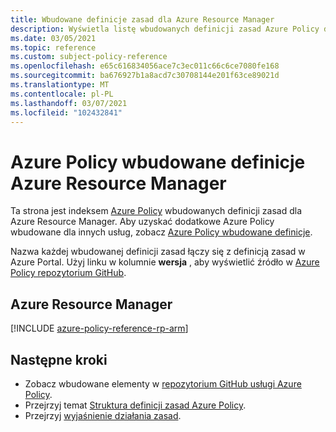 ```yaml
---
title: Wbudowane definicje zasad dla Azure Resource Manager
description: Wyświetla listę wbudowanych definicji zasad Azure Policy dla Azure Resource Manager. Te wbudowane definicje zasad zapewniają typowe podejścia do zarządzania zasobami platformy Azure.
ms.date: 03/05/2021
ms.topic: reference
ms.custom: subject-policy-reference
ms.openlocfilehash: e65c616834056ace7c3ec011c66c6ce7080fe168
ms.sourcegitcommit: ba676927b1a8acd7c30708144e201f63ce89021d
ms.translationtype: MT
ms.contentlocale: pl-PL
ms.lasthandoff: 03/07/2021
ms.locfileid: "102432841"
---
```

# <a name="azure-policy-built-in-definitions-for-azure-resource-manager"></a>Azure Policy wbudowane definicje Azure Resource Manager

Ta strona jest indeksem [Azure Policy](../../governance/policy/overview.md) wbudowanych definicji zasad dla Azure Resource Manager. Aby uzyskać dodatkowe Azure Policy wbudowane dla innych usług, zobacz [Azure Policy wbudowane definicje](../../governance/policy/samples/built-in-policies.md).

Nazwa każdej wbudowanej definicji zasad łączy się z definicją zasad w Azure Portal. Użyj linku w kolumnie **wersja** , aby wyświetlić źródło w [Azure Policy repozytorium GitHub](https://github.com/Azure/azure-policy).

## <a name="azure-resource-manager"></a>Azure Resource Manager

[!INCLUDE [azure-policy-reference-rp-arm](../../../includes/policy/reference/byrp/microsoft.resources.md)]

## <a name="next-steps"></a>Następne kroki

- Zobacz wbudowane elementy w [repozytorium GitHub usługi Azure Policy](https://github.com/Azure/azure-policy).
- Przejrzyj temat [Struktura definicji zasad Azure Policy](../../governance/policy/concepts/definition-structure.md).
- Przejrzyj [wyjaśnienie działania zasad](../../governance/policy/concepts/effects.md).
